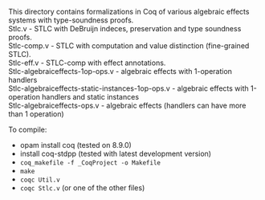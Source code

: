 This directory contains formalizations in Coq of various algebraic effects systems with type-soundness proofs. <br/>
Stlc.v - STLC with DeBruijn indeces, preservation and type soundness proofs. <br/>
Stlc-comp.v - STLC with computation and value distinction (fine-grained STLC). <br/>
Stlc-eff.v - STLC-comp with effect annotations. <br/>
Stlc-algebraiceffects-1op-ops.v - algebraic effects with 1-operation handlers<br/>
Stlc-algebraiceffects-static-instances-1op-ops.v - algebraic effects with 1-operation handlers and static instances<br/>
Stlc-algebraiceffects-ops.v - algebraic effects (handlers can have more than 1 operation) <br/>

To compile:
- opam install coq (tested on 8.9.0)
- install coq-stdpp (tested with latest development version)
- `coq_makefile -f _CoqProject -o Makefile`
- `make`
- `coqc Util.v`
- `coqc Stlc.v` (or one of the other files)

